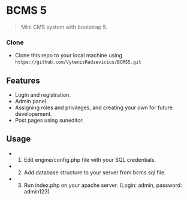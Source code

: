 # BCMS 5

> Mini CMS system with bootstrap 5.

### Clone

- Clone this repo to your local machine using `https://github.com/VytenisRadzevicius/BCMS5.git`

## Features
- Login and registration.
- Admin panel.
- Assigning roles and privileges, and creating your own for future developement.
- Post pages using suneditor.

## Usage
- 1. Edit engine/config.php file with your SQL credentials.
- 2. Add database structure to your server from bcms.sql file.
- 3. Run index.php on your apache server. (Login: admin, password: admin123)

